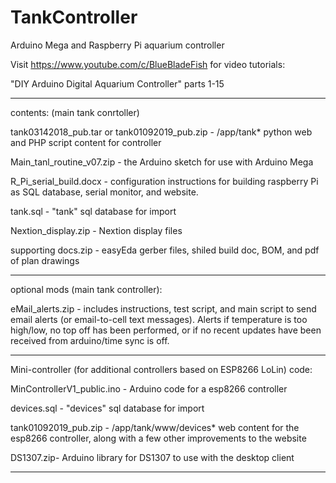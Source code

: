 # TankController
Arduino Mega and Raspberry Pi aquarium controller

Visit https://www.youtube.com/c/BlueBladeFish for video tutorials:

"DIY Arduino Digital Aquarium Controller" parts 1-15

------------------------------------------------

contents: 
(main tank conrtoller)

tank03142018_pub.tar or tank01092019_pub.zip - /app/tank* python web and PHP script content for controller

Main_tanl_routine_v07.zip - the Arduino sketch for use with Arduino Mega

R_Pi_serial_build.docx - configuration instructions for building raspberry Pi as SQL database, serial monitor, and website.

tank.sql - "tank" sql database for import

Nextion_display.zip - Nextion display files

supporting docs.zip - easyEda gerber files, shiled build doc, BOM, and pdf of plan drawings

--------------------------------------------------
optional mods (main tank controller):

eMail_alerts.zip - includes instructions, test script, and main script to send email alerts (or email-to-cell text messages).
Alerts if temperature is too high/low, no top off has been performed, or if no recent updates have been received from arduino/time sync is off. 

--------------------------------------------------

Mini-controller (for additional controllers based on ESP8266 LoLin) code:

MinControllerV1_public.ino - Arduino code for a esp8266 controller

devices.sql - "devices" sql database for import

tank01092019_pub.zip - /app/tank/www/devices* web content for the esp8266 controller, along with a few other improvements to the website

DS1307.zip- Arduino library for DS1307 to use with the desktop client

--------------------------------------------------
